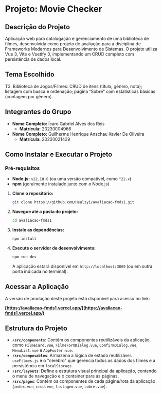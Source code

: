 # Projeto: Movie Checker

## Descrição do Projeto

Aplicação web para catalogação e gerenciamento de uma biblioteca de filmes, desenvolvida como projeto de avaliação para a disciplina de Frameworks Modernos para Desenvolvimento de Sistemas. O projeto utiliza Vue 3, Vite e Vuetify 3, implementando um CRUD completo com persistência de dados local.

## Tema Escolhido

T3. Biblioteca de Jogos/Filmes: CRUD de itens (título, gênero, nota); listagem com busca e ordenação; página "Sobre" com estatísticas básicas (contagem por gênero).

## Integrantes do Grupo

* **Nome Completo:** Ícaro Gabriel Alves dos Reis
    * **Matrícula:** 20230004966
* **Nome Completo:** Guilherme Henrique Anschau Xavier De Oliveira
    * **Matrícula:** 20230021439

## Como Instalar e Executar o Projeto

### Pré-requisitos

* **Node.js:** `v22.18.0` (ou uma versão compatível, como `^22.x`)
* **npm** (geralmente instalado junto com o Node.js)

1.  **Clone o repositório:**
    ```bash
    git clone https://github.com/Healzy1/avaliacao-fmds1.git
    ```

2.  **Navegue até a pasta do projeto:**
    ```bash
    cd avaliacao-fmds1
    ```

3.  **Instale as dependências:**
    ```bash
    npm install
    ```

4.  **Execute o servidor de desenvolvimento:**
    ```bash
    npm run dev
    ```
    A aplicação estará disponível em `http://localhost:3000` (ou em outra porta indicada no terminal).

## Acessar a Aplicação

A versão de produção deste projeto está disponível para acesso no link:

**[https://avaliacao-fmds1.vercel.app/](https://avaliacao-fmds1.vercel.app/)**

## Estrutura do Projeto

* **`/src/components`**: Contém os componentes reutilizáveis da aplicação, como `FilmeCard.vue`, `FilmeFormDialog.vue`, `ConfirmDialog.vue`, `MenuList.vue` e `AppFooter.vue`.
* **`/src/composables`**: Armazena a lógica de estado reutilizável. `useFilmes.js` é o "cérebro" que gerencia todos os dados dos filmes e a persistência em `localStorage`.
* **`/src/layouts`**: Define a estrutura visual principal da aplicação, contendo o menu de navegação e o container para as páginas.
* **`/src/pages`**: Contém os componentes de cada página/rota da aplicação (`index.vue`, `crud.vue`, `listagem.vue`, `sobre.vue`).